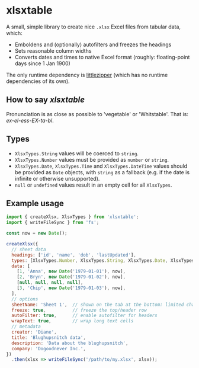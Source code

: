 # xlsxtable

A small, simple library to create nice `.xlsx` Excel files from tabular data, which:

* Emboldens and (optionally) autofilters and freezes the headings
* Sets reasonable column widths
* Converts dates and times to native Excel format (roughly: floating-point days since 1 Jan 1900)

The only runtime dependency is [littlezipper](https://github.com/jawj/littlezipper) (which has no runtime dependencies of its own).

## How to say _xlsxtable_

Pronunciation is as close as possible to 'vegetable' or 'Whitstable'. That is: _ex-el-ess-EX-ta-bl_.

## Types

* `XlsxTypes.String` values will be coerced to `string`.
* `XlsxTypes.Number` values must be provided as `number` or `string`.
* `XlsxTypes.Date`, `XlsxTypes.Time` and `XlsxTypes.DateTime` values should be provided as `Date` objects, with `string` as a fallback (e.g. if the date is infinite or otherwise unsupported).
* `null` or `undefined` values result in an empty cell for all `XlsxTypes`.

## Example usage

```javascript
import { createXlsx, XlsxTypes } from 'xlsxtable';
import { writeFileSync } from 'fs';

const now = new Date();

createXlsx({
  // sheet data
  headings: ['id', 'name', 'dob', 'lastUpdated'],
  types: [XlsxTypes.Number, XlsxTypes.String, XlsxTypes.Date, XlsxTypes.DateTime],
  data: [
    [1, 'Anna', new Date('1979-01-01'), now],
    [2, 'Bryn', new Date('1979-01-02'), now],
    [null, null, null, null],
    [3, 'Chip', new Date('1979-01-03'), now],    
  ],
  // options
  sheetName: 'Sheet 1',  // shown on the tab at the bottom: limited character range allowed
  freeze: true,          // freeze the top/header row
  autoFilter: true,      // enable autofilter for headers
  wrapText: true,        // wrap long text cells
  // metadata
  creator: 'Diane', 
  title: 'Blughupsnitch data',
  description: 'Data about the blughupsnitch',
  company: 'Dogoodnever Inc.',
})
  .then(xlsx => writeFileSync('/path/to/my.xlsx', xlsx));
```
